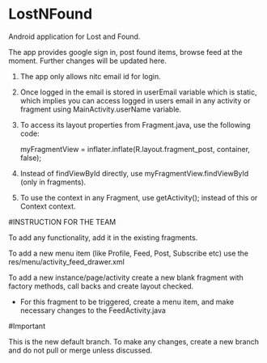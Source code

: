 # LostNFound
Android application for Lost and Found.

The app provides google sign in, post found items, browse feed at the moment. Further changes will be updated here.
1. The app only allows nitc email id for login.

2. Once logged in the email is stored in userEmail variable which is static, which implies you can access logged in users email in any activity or fragment using MainActivity.userName variable.

3. To access its layout properties from Fragment.java, use the following code:

    myFragmentView = inflater.inflate(R.layout.fragment_post, container, false);

4. Instead of findViewById directly, use myFragmentView.findViewById (only in fragments).

5. To use the context in any Fragment, use getActivity(); instead of this or Context context.

#INSTRUCTION FOR THE TEAM

To add any functionality, add it in the existing fragments.

To add a new menu item (like Profile, Feed, Post, Subscribe etc) use the res/menu/activity_feed_drawer.xml

To add a new instance/page/activity create a new blank fragment with factory methods, call backs and create layout checked.
  - For this fragment to be triggered, create a menu item, and make necessary changes to the FeedActivity.java

#Important

This is the new default branch. To make any changes, create a new branch and do not pull or merge unless discussed.
